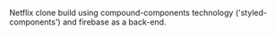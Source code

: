 Netflix clone build using compound-components technology ('styled-components') and firebase as a back-end.
